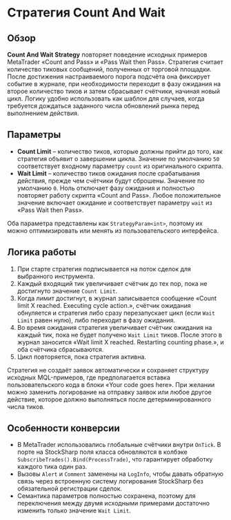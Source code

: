 # Стратегия Count And Wait

## Обзор
**Count And Wait Strategy** повторяет поведение исходных примеров MetaTrader «Count and Pass» и «Pass Wait then Pass». Стратегия считает количество тиковых сообщений, полученных от торговой площадки. После достижения настраиваемого порога подсчёта она фиксирует событие в журнале, при необходимости переходит в фазу ожидания на второе количество тиков и затем сбрасывает счётчики, начиная новый цикл. Логику удобно использовать как шаблон для случаев, когда требуется дождаться заданного числа обновлений рынка перед выполнением действия.

## Параметры
- **Count Limit** – количество тиков, которые должны прийти до того, как стратегия объявит о завершении цикла. Значение по умолчанию `50` соответствует входному параметру `count` из оригинального скрипта.
- **Wait Limit** – количество тиков ожидания после срабатывания действия, прежде чем счётчики будут сброшены. Значение по умолчанию `0`. Ноль отключает фазу ожидания и полностью повторяет работу скрипта «Count and Pass». Любое положительное значение включает ожидание и соответствует параметру `wait` из «Pass Wait then Pass».

Оба параметра представлены как `StrategyParam<int>`, поэтому их можно оптимизировать или менять из пользовательского интерфейса.

## Логика работы
1. При старте стратегия подписывается на поток сделок для выбранного инструмента.
2. Каждый входящий тик увеличивает счётчик до тех пор, пока не достигнуто значение `Count Limit`.
3. Когда лимит достигнут, в журнал записывается сообщение «Count limit X reached. Executing cycle action.», счётчик ожидания обнуляется и стратегия либо сразу перезапускает цикл (если `Wait Limit` равен нулю), либо переходит в фазу ожидания.
4. Во время ожидания стратегия увеличивает счётчик ожидания на каждый тик, пока не будет получено `Wait Limit` тиков. После этого в журнал заносится «Wait limit X reached. Restarting counting phase.», и оба счётчика сбрасываются.
5. Цикл повторяется, пока стратегия активна.

Стратегия не создаёт заявок автоматически и сохраняет структуру исходных MQL-примеров, где предполагается вставка пользовательского кода в блоки «Your code goes here». При желании можно заменить логирование на отправку заявок или любое другое действие, которое должно выполняться после детерминированного числа тиков.

## Особенности конверсии
- В MetaTrader использовались глобальные счётчики внутри `OnTick`. В порте на StockSharp поля класса обновляются в колбэке `SubscribeTrades().Bind(ProcessTrade)`, что гарантирует обработку каждого тика один раз.
- Вызовы `Alert` и `Comment` заменены на `LogInfo`, чтобы давать обратную связь через встроенную систему логирования StockSharp без обязательной регистрации сделок.
- Семантика параметров полностью сохранена, поэтому для переключения между двумя исходными примерами достаточно изменить только значение `Wait Limit`.
